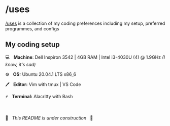 # /uses

[/uses](https://uses.tech/) is a collection of my coding preferences including my setup, preferred programmes, and configs


## My coding setup

💻 &nbsp; **Machine**: Dell Inspiron 3542 | 4GB RAM | Intel i3-4030U (4) @ 1.9GHz *(I know, it's sad)*

⚙️ &nbsp; **OS:** Ubuntu 20.04.1 LTS x86_6

🖊️ &nbsp; **Editor:** Vim with tmux | VS Code

⚡ &nbsp; **Terminal:** Alacritty with Bash

<br/>

🚧 &nbsp; *This README is under construction* &nbsp; 🚧
